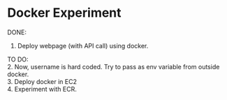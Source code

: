 # Docker Experiment

DONE:

1. Deploy webpage (with API call) using docker.

TO DO:  
2. Now, username is hard coded. Try to pass as env variable from outside docker.  
3. Deploy docker in EC2  
4. Experiment with ECR.
